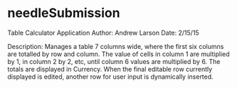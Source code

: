 # needleSubmission
Table Calculator Application
Author: Andrew Larson
Date: 2/15/15

Description:
	Manages a table 7 columns wide, where the first six columns are totalled by row and column.
	The value of cells in column 1 are multiplied by 1, in column 2 by 2, etc, until column
	6 values are multiplied by 6.
	The totals are displayed in Currency.
	When the final editable row currently displayed is edited, another row for user input is
	dynamically inserted.

